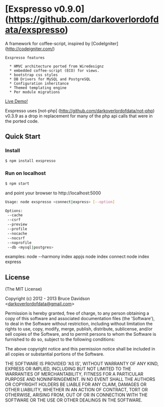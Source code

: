 # [Exspresso v0.9.0] (https://github.com/darkoverlordofdata/exspresso)

 A framework for coffee-script, inspired by [CodeIgniter] (<http://codeigniter.com/>)

    Exspresso features

      * HMVC architecture ported from Wiredesignz
      * embedded coffee-script (ECO) for views.
      * bootstrap css styles
      * DB Drivers for MySQL and PostgreSQL
      * Configuration inheritance
      * Themed templating engine
      * Per module migrations

 [Live Demo!](http://exspresso.herokuapp.com/)

  Exspresso uses [not-php] (http://github.com/darkoverlordofdata/not-php) v0.3.9 as a drop in
  replacement for many of the php api calls that were in the ported code.


## Quick Start

### Install

```bash
$ npm install exspresso
```


### Run on localhost

```bash
$ npm start
```
and point your browser to http://localhost:5000

```bash
Usage: node exspresso <connect|express> [--option]

Options:
 --cache
 --csrf
 --preview
 --profile
 --nocache
 --nocsrf
 --noprofile
 --db <mysql|postgres>
```

examples:
 node --harmony index appjs
 node index connect
 node index express



## License

(The MIT License)

Copyright (c) 2012 - 2013 Bruce Davidson &lt;darkoverlordofdata@gmail.com&gt;

Permission is hereby granted, free of charge, to any person obtaining
a copy of this software and associated documentation files (the
'Software'), to deal in the Software without restriction, including
without limitation the rights to use, copy, modify, merge, publish,
distribute, sublicense, and/or sell copies of the Software, and to
permit persons to whom the Software is furnished to do so, subject to
the following conditions:

The above copyright notice and this permission notice shall be
included in all copies or substantial portions of the Software.

THE SOFTWARE IS PROVIDED 'AS IS', WITHOUT WARRANTY OF ANY KIND,
EXPRESS OR IMPLIED, INCLUDING BUT NOT LIMITED TO THE WARRANTIES OF
MERCHANTABILITY, FITNESS FOR A PARTICULAR PURPOSE AND NONINFRINGEMENT.
IN NO EVENT SHALL THE AUTHORS OR COPYRIGHT HOLDERS BE LIABLE FOR ANY
CLAIM, DAMAGES OR OTHER LIABILITY, WHETHER IN AN ACTION OF CONTRACT,
TORT OR OTHERWISE, ARISING FROM, OUT OF OR IN CONNECTION WITH THE
SOFTWARE OR THE USE OR OTHER DEALINGS IN THE SOFTWARE.
